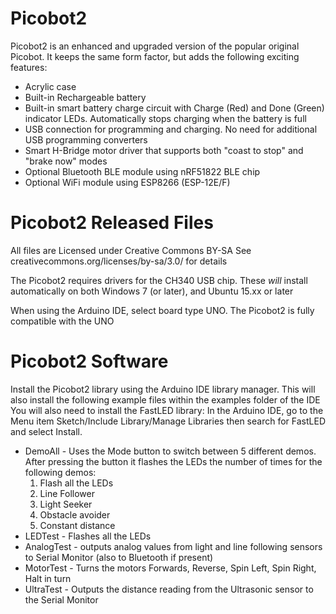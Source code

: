 Picobot2
=======
Picobot2 is an enhanced and upgraded version of the popular original Picobot. It keeps the same form factor, but adds the following exciting features:

 - Acrylic case
 - Built-in Rechargeable battery
 - Built-in smart battery charge circuit with Charge (Red) and Done
   (Green) indicator LEDs. Automatically stops charging when the battery
   is full
 - USB connection for programming and charging. No need for additional
   USB programming converters
 - Smart H-Bridge motor driver that supports both "coast to stop" and
   "brake now" modes
 - Optional Bluetooth BLE module using nRF51822 BLE chip
 - Optional WiFi module using ESP8266 (ESP-12E/F)

Picobot2 Released Files
======================
All files are Licensed under Creative Commons BY-SA
See creativecommons.org/licenses/by-sa/3.0/ for details

The Picobot2 requires drivers for the CH340 USB chip. These *will* install automatically on both Windows 7 (or later), and Ubuntu 15.xx or later

When using the Arduino IDE, select board type UNO. The Picobot2 is fully compatible with the UNO


Picobot2 Software
================
Install the Picobot2 library using the Arduino IDE library manager.
This will also install the following example files within the examples folder of the IDE
You will also need to install the FastLED library: In the Arduino IDE, go to the Menu item Sketch/Include Library/Manage Libraries then search for FastLED and select Install.

 - DemoAll - Uses the Mode button to switch between 5 different demos.
   After pressing the button it flashes the LEDs the number of times for
   the following demos:
   	1. Flash all the LEDs
   	2. Line Follower
   	3. Light Seeker
   	4. Obstacle avoider
   	5. Constant distance
 - LEDTest - Flashes all the LEDs
 - AnalogTest - outputs analog values from light and line following
   sensors to Serial Monitor (also to Bluetooth if present)
 - MotorTest - Turns the motors Forwards, Reverse, Spin Left, Spin
   Right, Halt in turn
 - UltraTest - Outputs the distance reading from the Ultrasonic sensor
   to the Serial Monitor

